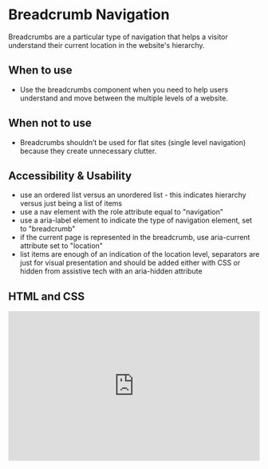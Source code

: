 # Breadcrumb Navigation
Breadcrumbs are a particular type of navigation that helps a visitor understand their current location in the website's hierarchy.


## When to use
- Use the breadcrumbs component when you need to help users understand and move between the multiple levels of a website.

## When not to use
- Breadcrumbs shouldn’t be used for flat sites (single level navigation) because they create unnecessary clutter.

## Accessibility & Usability

- use an ordered list versus an unordered list - this indicates hierarchy versus just being a list of items
- use a nav element with the role attribute equal to "navigation"
- use a aria-label element to indicate the type of navigation element, set to "breadcrumb"
- if the current page is represented in the breadcrumb, use aria-current attribute set to "location"
- list items are enough of an indication of the location level, separators are just for visual presentation and should be added either with CSS or hidden from assistive tech with an aria-hidden attribute


## HTML and CSS

<iframe height="300" style="width: 100%;" scrolling="no" title="Untitled" src="https://codepen.io/team/UMPO_ADDT/embed/gOXgabV?default-tab=html%2Cresult" frameborder="no" loading="lazy" allowtransparency="true" allowfullscreen="true">
  See the Pen <a href="https://codepen.io/team/UMPO_ADDT/pen/gOXgabV">
  Untitled</a> by App Dev & Digital Transformation (<a href="https://codepen.io/team/UMPO_ADDT">@UMPO_ADDT</a>)
  on <a href="https://codepen.io">CodePen</a>.
</iframe>
